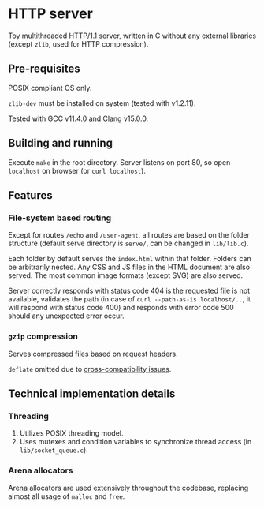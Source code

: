 
# HTTP server

Toy multithreaded HTTP/1.1 server, written in C without any external libraries (except `zlib`, used for HTTP compression).

## Pre-requisites

POSIX compliant OS only.

`zlib-dev` must be installed on system (tested with v1.2.11).

Tested with GCC v11.4.0 and Clang v15.0.0.

## Building and running

Execute `make` in the root directory. Server listens on port 80, so open `localhost` on browser (or `curl localhost`).

## Features

### File-system based routing

Except for routes `/echo` and `/user-agent`, all routes are based on the folder structure (default serve directory is `serve/`, can be changed in `lib/lib.c`).

Each folder by default serves the `index.html` within that folder. Folders can be arbitrarily nested. Any CSS and JS files in the HTML document are also served. The most common image formats (except SVG) are also served.

Server correctly responds with status code 404 is the requested file is not available, validates the path (in case of `curl --path-as-is localhost/..`, it will respond with status code 400) and responds with error code 500 should any unexpected error occur.

### `gzip` compression

Serves compressed files based on request headers.

`deflate` omitted due to [cross-compatibility issues](https://stackoverflow.com/a/9186091).

## Technical implementation details

### Threading

1. Utilizes POSIX threading model.
2. Uses mutexes and condition variables to synchronize thread access (in `lib/socket_queue.c`).

### Arena allocators

Arena allocators are used extensively throughout the codebase, replacing almost all usage of `malloc` and `free`.
